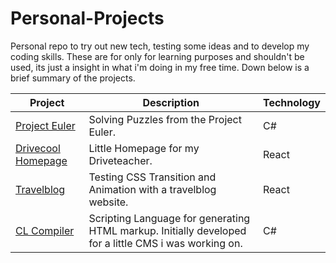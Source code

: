 # Personal-Projects

Personal repo to try out new tech, testing some ideas and to develop my coding skills. These are for only for learning purposes and shouldn't be used, its just a insight in what i'm doing in my free time. Down below is a brief summary of the projects.

Project | Description | Technology
--- | --- | ---
[Project Euler](/Project-Euler) | Solving Puzzles from the Project Euler. | C#
[Drivecool Homepage](/Drivecool-Homepage) | Little Homepage for my Driveteacher. | React
[Travelblog](/Travelblog) | Testing CSS Transition and Animation with a travelblog website. | React
[CL Compiler](/CL-Compiler) | Scripting Language for generating HTML markup. Initially developed for a little CMS i was working on. | C#
